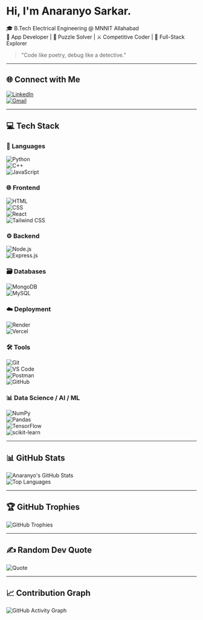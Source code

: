 # Hi, I'm **Anaranyo Sarkar.**  
🎓 B.Tech Electrical Engineering @ MNNIT Allahabad  
📱 App Developer | 🧠 Puzzle Solver | ⚔️ Competitive Coder | 🔧 Full-Stack Explorer  

> "Code like poetry, debug like a detective."

---

## 🌐 Connect with Me  
[![LinkedIn](https://img.shields.io/badge/LinkedIn-blue?style=flat&logo=linkedin&logoColor=white)](https://www.linkedin.com/in/anaranyosarkar/)  
[![Gmail](https://img.shields.io/badge/Gmail-D14836?style=flat&logo=gmail&logoColor=white)](mailto:anaranyo.20235008@mnnit.ac.in)

---

## 💻 Tech Stack

### 🧠 Languages  
![Python](https://img.shields.io/badge/-Python-3776AB?logo=python&logoColor=white)  
![C++](https://img.shields.io/badge/-C++-00599C?logo=cplusplus&logoColor=white)  
![JavaScript](https://img.shields.io/badge/-JavaScript-F7DF1E?logo=javascript&logoColor=black)

### 🌐 Frontend  
![HTML](https://img.shields.io/badge/-HTML5-E34F26?logo=html5&logoColor=white)  
![CSS](https://img.shields.io/badge/-CSS3-1572B6?logo=css3&logoColor=white)  
![React](https://img.shields.io/badge/-React-61DAFB?logo=react&logoColor=black)  
![Tailwind CSS](https://img.shields.io/badge/-TailwindCSS-38B2AC?logo=tailwind-css&logoColor=white)

### ⚙️ Backend  
![Node.js](https://img.shields.io/badge/-Node.js-339933?logo=node.js&logoColor=white)  
![Express.js](https://img.shields.io/badge/-Express.js-000000?logo=express&logoColor=white)

### 🗃️ Databases  
![MongoDB](https://img.shields.io/badge/-MongoDB-47A248?logo=mongodb&logoColor=white)  
![MySQL](https://img.shields.io/badge/-MySQL-4479A1?logo=mysql&logoColor=white)

### ☁️ Deployment  
![Render](https://img.shields.io/badge/-Render-000000?logo=render&logoColor=white)  
![Vercel](https://img.shields.io/badge/-Vercel-000000?logo=vercel&logoColor=white)

### 🛠️ Tools  
![Git](https://img.shields.io/badge/-Git-F05032?logo=git&logoColor=white)  
![VS Code](https://img.shields.io/badge/-VSCode-007ACC?logo=visual-studio-code&logoColor=white)  
![Postman](https://img.shields.io/badge/-Postman-FF6C37?logo=postman&logoColor=white)  
![GitHub](https://img.shields.io/badge/-GitHub-181717?logo=github&logoColor=white)

### 📊 Data Science / AI / ML  
![NumPy](https://img.shields.io/badge/-NumPy-013243?logo=numpy&logoColor=white)  
![Pandas](https://img.shields.io/badge/-Pandas-150458?logo=pandas&logoColor=white)  
![TensorFlow](https://img.shields.io/badge/-TensorFlow-FF6F00?logo=tensorflow&logoColor=white)  
![scikit-learn](https://img.shields.io/badge/-Scikit_Learn-F7931E?logo=scikit-learn&logoColor=white)

---

## 📊 GitHub Stats

![Anaranyo's GitHub Stats](https://github-readme-stats.vercel.app/api?username=anaronic&show_icons=true&theme=radical)  
![Top Languages](https://github-readme-stats.vercel.app/api/top-langs/?username=anaronic&layout=compact&theme=radical)

---

## 🏆 GitHub Trophies  
![GitHub Trophies](https://github-profile-trophy.vercel.app/?username=anaronic&theme=radical&no-frame=true&no-bg=true)

---

## ✍️ Random Dev Quote  
![Quote](https://quotes-github-readme.vercel.app/api?type=horizontal&theme=dark)

---

## 📈 Contribution Graph  
![GitHub Activity Graph](https://github-readme-activity-graph.cyclic.app/graph?username=anaronic&theme=github-compact)

